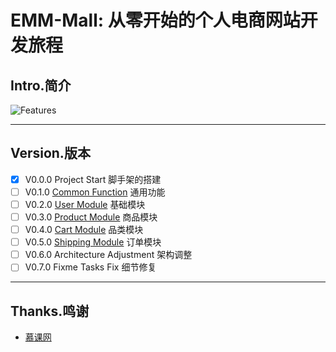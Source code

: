 # EMM-Mall: 从零开始的个人电商网站开发旅程


## Intro.简介

![Features](/wiki/Features.png)

---

## Version.版本

- [x] V0.0.0 Project Start 脚手架的搭建
- [ ] V0.1.0 [Common Function](#) 通用功能
- [ ] V0.2.0 [User Module](#) 基础模块
- [ ] V0.3.0 [Product Module](#) 商品模块
- [ ] V0.4.0 [Cart Module](#) 品类模块
- [ ] V0.5.0 [Shipping Module](#) 订单模块
- [ ] V0.6.0 Architecture Adjustment 架构调整
- [ ] V0.7.0 Fixme Tasks Fix 细节修复

---

## Thanks.鸣谢

- [慕课网](https://coding.imooc.com/class/179.html)
